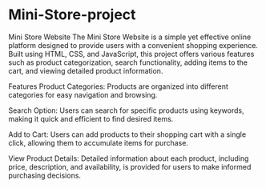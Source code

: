 # Mini-Store-project
Mini Store Website
The Mini Store Website is a simple yet effective online platform designed to provide users with a convenient shopping experience. Built using HTML, CSS, and JavaScript, this project offers various features such as product categorization, search functionality, adding items to the cart, and viewing detailed product information.

Features
Product Categories: Products are organized into different categories for easy navigation and browsing.

Search Option: Users can search for specific products using keywords, making it quick and efficient to find desired items.

Add to Cart: Users can add products to their shopping cart with a single click, allowing them to accumulate items for purchase.

View Product Details: Detailed information about each product, including price, description, and availability, is provided for users to make informed purchasing decisions.
